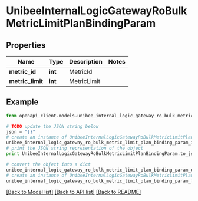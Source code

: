 # UnibeeInternalLogicGatewayRoBulkMetricLimitPlanBindingParam


## Properties

Name | Type | Description | Notes
------------ | ------------- | ------------- | -------------
**metric_id** | **int** | MetricId | 
**metric_limit** | **int** | MetricLimit | 

## Example

```python
from openapi_client.models.unibee_internal_logic_gateway_ro_bulk_metric_limit_plan_binding_param import UnibeeInternalLogicGatewayRoBulkMetricLimitPlanBindingParam

# TODO update the JSON string below
json = "{}"
# create an instance of UnibeeInternalLogicGatewayRoBulkMetricLimitPlanBindingParam from a JSON string
unibee_internal_logic_gateway_ro_bulk_metric_limit_plan_binding_param_instance = UnibeeInternalLogicGatewayRoBulkMetricLimitPlanBindingParam.from_json(json)
# print the JSON string representation of the object
print UnibeeInternalLogicGatewayRoBulkMetricLimitPlanBindingParam.to_json()

# convert the object into a dict
unibee_internal_logic_gateway_ro_bulk_metric_limit_plan_binding_param_dict = unibee_internal_logic_gateway_ro_bulk_metric_limit_plan_binding_param_instance.to_dict()
# create an instance of UnibeeInternalLogicGatewayRoBulkMetricLimitPlanBindingParam from a dict
unibee_internal_logic_gateway_ro_bulk_metric_limit_plan_binding_param_form_dict = unibee_internal_logic_gateway_ro_bulk_metric_limit_plan_binding_param.from_dict(unibee_internal_logic_gateway_ro_bulk_metric_limit_plan_binding_param_dict)
```
[[Back to Model list]](../README.md#documentation-for-models) [[Back to API list]](../README.md#documentation-for-api-endpoints) [[Back to README]](../README.md)


